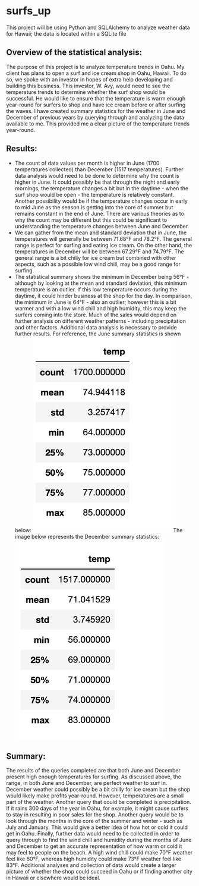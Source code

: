 # surfs_up
This project will be using Python and SQLAlchemy to analyze weather data for Hawaii; the data is located within a SQLite file
## Overview of the statistical analysis:
The purpose of this project is to analyze temperature trends in Oahu. My client has plans to open a surf and ice cream shop in Oahu, Hawaii. To do so, we spoke with an investor in hopes of extra help developing and building this business. This investor, W. Avy, would need to see the temperature trends to determine whether the surf shop would be successful. He would like to ensure that the temperature is warm enough year-round for surfers to shop and have ice cream before or after surfing the waves. I have created summary statistics for the weather in June and December of previous years by querying through and analyzing the data available to me. This provided me a clear picture of  the temperature trends year-round.
## Results:
* The count of data values per month is higher in June (1700 temperatures collected) than December (1517 temperatures). Further data analysis would need to be done to determine why the count is higher in June. It could possibly be that through the night and early mornings, the temperature changes a bit but in the daytime - when the surf shop would be open - the temperature is relatively constant. Another possibility would be if the temperature changes occur in early to mid June as the season is getting into the core of summer but remains constant in the end of June. There are various theories as to why the count may be different but this could be significant to understanding the temperature changes between June and December.
* We can gather from the mean and standard deviation that in June, the temperatures will generally be between 71.68°F and 78.2°F. The general range is perfect for surfing and eating ice cream. On the other hand, the temperatures in December will be between 67.29°F and 74.79°F. The general range is a bit chilly for ice cream but combined with other aspects, such as a possible low wind chill, may be a good range for surfing. 
* The statistical summary shows the minimum in December being 56°F - although by looking at the mean and standard deviation, this minimum temperature is an outlier.  If this low temperature occurs during the daytime, it could hinder business at the shop for the day. In comparison, the minimum in June is 64°F - also an outlier; however this is a bit warmer and with a low wind chill and high humidity, this may keep the surfers coming into the store. Much of the sales would depend on further analysis on different weather patterns - including precipitation and other factors. Additional data analysis is necessary to provide further results.
For reference, the June summary statistics is shown below:
![june_summary_stats](https://github.com/shireenkahlon/surfs_up/blob/main/june_summary_stats.png)
The image below represents the December summary statistics: 
![dec_summary_stats](https://github.com/shireenkahlon/surfs_up/blob/main/dec_summary_stats.png)
## Summary:
The results of the queries completed are that both June and December present high enough temperatures for surfing. As discussed above, the range, in both June and December, are perfect weather to surf in. December weather could possibly be a bit chilly for ice cream but the shop would likely make profits year-round. However, temperatures are a small part of the weather. Another query that could be completed is precipitation. If it rains 300 days of the year in Oahu, for example, it might cause surfers to stay in resulting in poor sales for the shop. Another query would be to look through the months in the core of the summer and winter - such as July and January. This would give a better idea of how hot or cold it could get in Oahu. Finally, further data would need to be collected in order to query through to find the wind chill and humidity during the months of June and December to get an accurate representation of how warm or cold it may feel to people on the beach. A high wind chill could make 70°F weather feel like 60°F, whereas high humidity could make 73°F weather feel like 83°F. Additional analyses and collection of data would create a larger picture of whether the shop could succeed in Oahu or if finding another city in Hawaii or elsewhere would be ideal.
